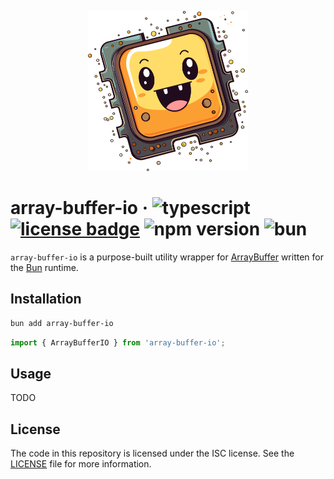 <p align="center"><img src="docs/logo.svg" width="256" height="256"/></p>

# array-buffer-io &middot; ![typescript](https://img.shields.io/badge/language-typescript-blue) [![license badge](https://img.shields.io/github/license/Kruithne/array-buffer-io?color=yellow)](LICENSE) ![npm version](https://img.shields.io/npm/v/array-buffer-io?color=c53635) ![bun](https://img.shields.io/badge/runtime-bun-f9f1e1)

`array-buffer-io` is a purpose-built utility wrapper for [ArrayBuffer](https://developer.mozilla.org/en-US/docs/Web/JavaScript/Reference/Global_Objects/ArrayBuffer) written for the [Bun](https://bun.sh/) runtime.

## Installation
```bash
bun add array-buffer-io
```

```js
import { ArrayBufferIO } from 'array-buffer-io';
```

## Usage

TODO

## License
The code in this repository is licensed under the ISC license. See the [LICENSE](LICENSE) file for more information.